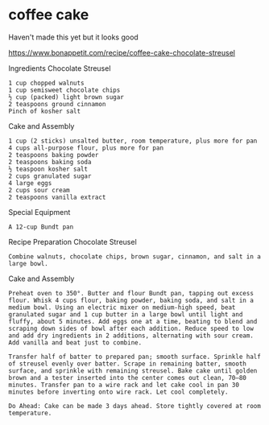 # coffee cake

Haven't made this yet but it looks good

https://www.bonappetit.com/recipe/coffee-cake-chocolate-streusel

Ingredients
Chocolate Streusel

    1 cup chopped walnuts
    1 cup semisweet chocolate chips
    ½ cup (packed) light brown sugar
    2 teaspoons ground cinnamon
    Pinch of kosher salt

Cake and Assembly

    1 cup (2 sticks) unsalted butter, room temperature, plus more for pan
    4 cups all-purpose flour, plus more for pan
    2 teaspoons baking powder
    2 teaspoons baking soda
    ½ teaspoon kosher salt
    2 cups granulated sugar
    4 large eggs
    2 cups sour cream
    2 teaspoons vanilla extract

Special Equipment

    A 12-cup Bundt pan
    

Recipe Preparation
Chocolate Streusel

    Combine walnuts, chocolate chips, brown sugar, cinnamon, and salt in a large bowl.

Cake and Assembly

    Preheat oven to 350°. Butter and flour Bundt pan, tapping out excess flour. Whisk 4 cups flour, baking powder, baking soda, and salt in a medium bowl. Using an electric mixer on medium-high speed, beat granulated sugar and 1 cup butter in a large bowl until light and fluffy, about 5 minutes. Add eggs one at a time, beating to blend and scraping down sides of bowl after each addition. Reduce speed to low and add dry ingredients in 2 additions, alternating with sour cream. Add vanilla and beat just to combine.

    Transfer half of batter to prepared pan; smooth surface. Sprinkle half of streusel evenly over batter. Scrape in remaining batter, smooth surface, and sprinkle with remaining streusel. Bake cake until golden brown and a tester inserted into the center comes out clean, 70–80 minutes. Transfer pan to a wire rack and let cake cool in pan 30 minutes before inverting onto wire rack. Let cool completely.

    Do Ahead: Cake can be made 3 days ahead. Store tightly covered at room temperature.
